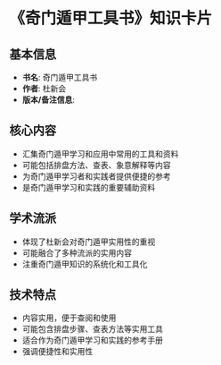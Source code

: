 # 《奇门遁甲工具书》知识卡片

## 基本信息
- **书名**: 奇门遁甲工具书
- **作者**: 杜新会
- **版本/备注信息**:

## 核心内容
- 汇集奇门遁甲学习和应用中常用的工具和资料
- 可能包括排盘方法、查表、象意解释等内容
- 为奇门遁甲学习者和实践者提供便捷的参考
- 是奇门遁甲学习和实践的重要辅助资料

## 学术流派
- 体现了杜新会对奇门遁甲实用性的重视
- 可能融合了多种流派的实用内容
- 注重奇门遁甲知识的系统化和工具化

## 技术特点
- 内容实用，便于查阅和使用
- 可能包含排盘步骤、查表方法等实用工具
- 适合作为奇门遁甲学习和实践的参考手册
- 强调便捷性和实用性
